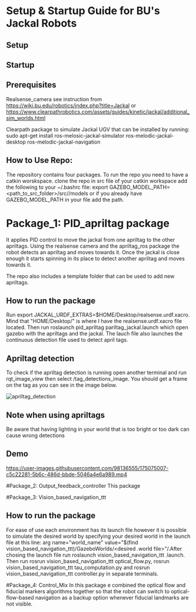 # Setup & Startup Guide for BU's Jackal Robots
## Setup


## Startup

## Prerequisites
Realsense_camera see instruction from https://wiki.bu.edu/robotics/index.php?title=Jackal or https://www.clearpathrobotics.com/assets/guides/kinetic/jackal/additional_sim_worlds.html

Clearpath package to simulate Jackal UGV that can be installed by running: sudo apt-get install ros-melosic-jackal-simulator ros-melodic-jackal-desktop ros-melodic-jackal-navigation

## How to Use Repo:
The repository contains four packages. To run the repo you need to have a catkin worskspace. clone the repo in src file of your catkin workspace
add the following to your ~/.bashrc file: export GAZEBO_MODEL_PATH=<path_to_src_folder>/src/<pacakge name>/models or if you already have GAZEBO_MODEL_PATH in your file add the path.
 

# Package_1: PID_apriltag package
It applies PID control to move the jackal from one apriltag to the other apriltags. Using the realsense camera and the apriltag_ros package the robot detects an apriltag and moves towards it. Once the jackal is close enough it starts spinning in its place to detect another apriltag and moves towards it. 

The repo also includes a template folder that can be used to add new apriltags.

## How to run the package
Run export JACKAL_URDF_EXTRAS=$HOME/Desktop/realsense.urdf.xacro. Mind that "HOME/Desktop/" is where I have the realsense.urdf.xacro file located.
Then run roslaunch pid_apriltag pariltag_jackal.launch which open gazebo with the apriltags and the jackal. The lauch file also launches the continuous detection file used to detect april tags.

## Apriltag detection
To check if the apriltag detection is running open another terminal and run rqt_image_view then select /tag_detections_image. You should get a frame on the tag as you can see in the image below.

![apriltag_detection](https://user-images.githubusercontent.com/98136555/174672373-d72a295f-3395-450c-9431-b8182b44308c.png)

## Note when using apriltags
Be aware that having lighting in your world that is too bright or too dark can cause wrong detections

## Demo
https://user-images.githubusercontent.com/98136555/175075007-c5c22281-5b6c-486d-bbde-5046a4e6a989.mp4

#Package_2: Output_feedback_controller
This package 

#Package_3: Vision_based_navigation_ttt

## How to run the package
For ease of use each environment has its launch file however it is possible to simulate the desired world by specifying your desired world in the launch file at this line: arg name="world_name" value="$(find vision_based_navigation_ttt)/GazeboWorlds/<desired .world file>"/.After chosing the launch file run  roslaunch vision_based_navigation_ttt <your chosen file>.launch. Then run rosrun vision_based_navigation_ttt optical_flow.py, rosrun vision_based_navigation_ttt tau_computation.py and rosrun vision_based_navigation_ttt controller.py in separate terminals.
 
#Package_4: Control_Mix 
In this package e combined the optical flow and fiducial markers algorithms together so that the robot can switch to optical-flow-based navigation as a backup option whenever fiducial landmarks are not visible.














